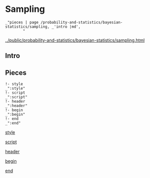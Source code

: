 # Sampling

    _"pieces | page /probability-and-statistics/bayesian-statistics/sampling, _'intro |md',
            "

[../public/probability-and-statistics/bayesian-statistics/sampling.html](# "save:")


## Intro

## Pieces

    !- style
    _":style"
    !- script
    _":script"
    !- header
    _":header"
    !- begin
    _":begin"
    !- end
    _":end"

[style]() 

[script]()

[header]()

[begin]()

[end]()

